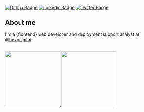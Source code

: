 

[![Github Badge](https://img.shields.io/badge/-Github-000?style=flat-square&logo=Github&logoColor=white&link=https://github.com/caiowestphalen)](https://github.com/caiowestphalen)
[![Linkedin Badge](https://img.shields.io/badge/-LinkedIn-blue?style=flat-square&logo=Linkedin&logoColor=white&link=https://www.linkedin.com/in/caiocwc/)](https://www.linkedin.com/in/caiocwc/)
[![Twitter Badge](https://img.shields.io/badge/-Twitter-1ca0f1?style=flat-square&labelColor=1ca0f1&logo=twitter&logoColor=white&link=https://twitter.com/pixcode)](https://twitter.com/pixcode)

## About me
I'm a {frontend} web developer and deployment support analyst at [@hevodigital](https://www.hevodigital.com.br/).


<br>
<div>
<a href="https://github.com/caiowestphalen">
<img height="180em" src="https://github-readme-stats.vercel.app/api/top-langs/?username=caiowestphalen&layout=compact&langs_count=7&theme=dracula"/>
<img height="180em" src="https://github-readme-stats.vercel.app/api?username=caiowestphalen&show_icons=true&theme=dracula&include_all_commits=true&count_private=true"/>
</div>

<br>


  

